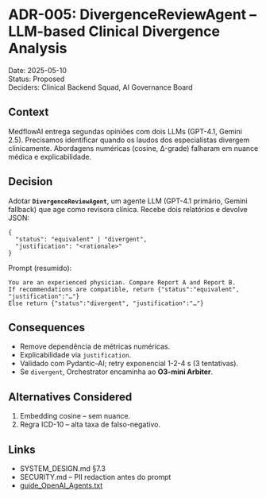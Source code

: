# ADR-005: DivergenceReviewAgent – LLM-based Clinical Divergence Analysis

Date: 2025-05-10  
Status: Proposed  
Deciders: Clinical Backend Squad, AI Governance Board

## Context
MedflowAI entrega segundas opiniões com dois LLMs (GPT-4.1, Gemini 2.5). Precisamos identificar quando os laudos dos especialistas divergem clinicamente. Abordagens numéricas (cosine, Δ-grade) falharam em nuance médica e explicabilidade.

## Decision
Adotar **`DivergenceReviewAgent`**, um agente LLM (GPT-4.1 primário, Gemini fallback) que age como revisora clínica.
Recebe dois relatórios e devolve JSON:

```jsonc
{
  "status": "equivalent" | "divergent",
  "justification": "<rationale>"
}
```

Prompt (resumido):
```
You are an experienced physician. Compare Report A and Report B.
If recommendations are compatible, return {"status":"equivalent", "justification":"…"}
Else return {"status":"divergent", "justification":"…"}
```

## Consequences
* Remove dependência de métricas numéricas.  
* Explicabilidade via `justification`.  
* Validado com Pydantic-AI; retry exponencial 1-2-4 s (3 tentativas).  
* Se `divergent`, Orchestrator encaminha ao **O3-mini Arbiter**.

## Alternatives Considered
1. Embedding cosine – sem nuance.  
2. Regra ICD-10 – alta taxa de falso-negativo.

## Links
* SYSTEM_DESIGN.md §7.3  
* SECURITY.md – PII redaction antes do prompt  
* [guide_OpenAI_Agents.txt](../references/guide_OpenAI_Agents.txt)
